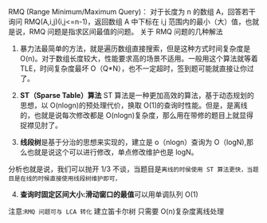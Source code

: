 RMQ (Range Minimum/Maximum Query)：
对于长度为 n 的数组 A，回答若干询问 RMQ(A,i,j)(i,j<=n-1)，返回数组 A 中下标在 i,j 范围内的最小（大）值，也就是说，RMQ 问题是指求区间最值的问题。
关于 RMQ 问题的几种解法

1. 暴力法最简单的方法，就是遍历数组直接搜索，但是这种方式时间复杂度是 O(n)。对于数组长度较大，性能要求高的场景不适用。一般用这个算法就等着 TLE，时间复杂度最坏 O（Q\*N），也不一定超时，签到题可能就直接让你过了。

2. **ST（Sparse Table）算法**
   ST 算法是一种更加高效的算法，基于动态规划的思想，以 O(nlogn)的预处理代价，换取 O(1)的查询时性能。但是，是离线的，也就是说每次修改都是 O(nlogn)复杂度，那么用在带修的题目上就显得捉襟见肘了。

3. **线段树**是基于分治的思想来实现的，建立是 o（nlogn）查询为 O（logN),那么也就是说这个可以进行修改，单点修改维护也是 logN。

分析也就是说，我们可以抛开 1/3 不谈，当题目是`离线的时侯使用 ST 算法更快，当题目是在线的时候直接使用线段树维护即可，`

4. **查询时固定区间大小:滑动窗口的最值**可以用单调队列 O(1)

注意:`RMQ 问题可与 LCA 转化` 建立笛卡尔树 只需要 O(n)复杂度离线处理
